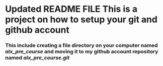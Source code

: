 ﻿# Updated README FILE This is a project on how to setup your  git and github account
### This include creating a file directory on your computer named *alx_pre_course* and moving it to my github account repository named *alx_pre_course.git*
